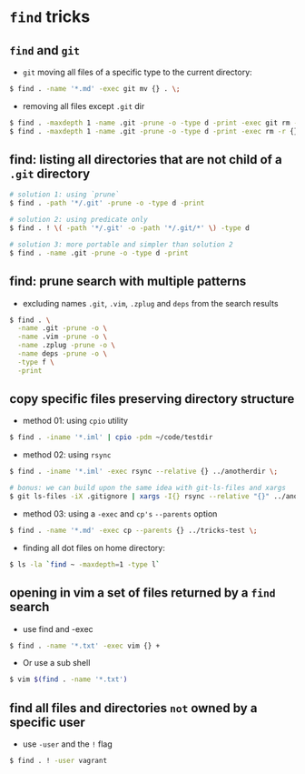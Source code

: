 # `find` tricks

## `find` and `git`

* `git` moving all files of a specific type to the current directory:

```sh
$ find . -name '*.md' -exec git mv {} . \;
```

* removing all files except `.git` dir

```sh
$ find . -maxdepth 1 -name .git -prune -o -type d -print -exec git rm -r {} \;
$ find . -maxdepth 1 -name .git -prune -o -type d -print -exec rm -r {} \;
```

## find: listing all directories that are not child of a `.git` directory

```sh
# solution 1: using `prune`
$ find . -path '*/.git' -prune -o -type d -print

# solution 2: using predicate only
$ find . ! \( -path '*/.git' -o -path '*/.git/*' \) -type d

# solution 3: more portable and simpler than solution 2
$ find . -name .git -prune -o -type d -print
```

## find: prune search with multiple patterns

* excluding names `.git`, `.vim`, `.zplug` and `deps` from the search results

```sh
$ find . \
  -name .git -prune -o \
  -name .vim -prune -o \
  -name .zplug -prune -o \
  -name deps -prune -o \
  -type f \
  -print
```

## copy specific files preserving directory structure

* method 01: using `cpio` utility

```sh
$ find . -iname '*.iml' | cpio -pdm ~/code/testdir
```

* method 02: using `rsync`

```sh
$ find . -iname '*.iml' -exec rsync --relative {} ../anotherdir \;

# bonus: we can build upon the same idea with git-ls-files and xargs
$ git ls-files -iX .gitignore | xargs -I{} rsync --relative "{}" ../anotherdir
```

* method 03: using a `-exec` and `cp's` `--parents` option

```sh
$ find . -name '*.md' -exec cp --parents {} ../tricks-test \;
```

* finding all dot files on home directory:

```sh
$ ls -la `find ~ -maxdepth=1 -type l`
```

## opening in vim a set of files returned by a `find` search 

* use find and -exec

```sh
$ find . -name '*.txt' -exec vim {} +
```

* Or use a sub shell

```sh
$ vim $(find . -name '*.txt')
```

## find all files and directories `not` owned by a specific user

* use `-user` and the `!` flag

```sh
$ find . ! -user vagrant
```
